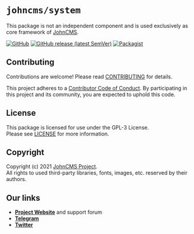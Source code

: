 # `johncms/system`
This package is not an independent component and is used exclusively as core framework of [JohnCMS](https://github.com/johncms).

[![GitHub](https://img.shields.io/github/license/johncms/system?color=green)](https://github.com/johncms/system/blob/develop/LICENSE)
[![GitHub release (latest SemVer)](https://img.shields.io/github/v/release/johncms/system)](https://github.com/johncms/system/releases)
[![Packagist](https://img.shields.io/packagist/dt/johncms/system)](https://packagist.org/packages/johncms/system)


## Contributing
Contributions are welcome! Please read [CONTRIBUTING](https://github.com/mobicms/mobicms/blob/develop/.github/CONTRIBUTING.md) for details.

This project adheres to a [Contributor Code of Conduct](https://github.com/mobicms/mobicms/blob/develop/.github/CODE_OF_CONDUCT.md).
By participating in this project and its community, you are expected to uphold this code.


## License
This package is licensed for use under the GPL-3 License.  
Please see [LICENSE](https://github.com/johncms/system/blob/develop/LICENSE) for more information.


## Copyright
Copyright (c) 2021 [JohnCMS Project](https://johncms.com).  
All rights to used third-party libraries, fonts, images, etc. reserved by their authors.


## Our links
- [**Project Website**](https://johncms.com) and support forum
- [**Telegram**](https://t.me/johncms_official)
- [**Twitter**](https://twitter.com/johncms)
